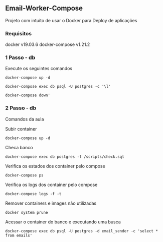## Email-Worker-Compose

Projeto com intuito de usar o Docker para Deploy de aplicações 

### Requisitos 
docker v19.03.6
docker-compose v1.21.2

### 1 Passo - db

Execute os seguintes comandos

```
docker-compose up -d
```
```
docker-compose exec db psql -U postgres -c '\l'
```
```
docker-compose down'
```

### 2 Passo - db 

Comandos da aula

Subir container
```
docker-compose up -d
```

Checa banco 
```
docker-compose exec db postgres -f /scripts/check.sql
```

Verifica os estados dos container pelo compose
```
docker-compose ps
```

Verifica os logs dos container pelo compose
```
docker-compose logs -f -t
```

Remover containers e images não utilizadas
```
docker system prune
```

Acessar o container do banco e executando uma busca 
```
docker-compose exec db psql -U postgres -d email_sender -c 'select * from emails'
```
